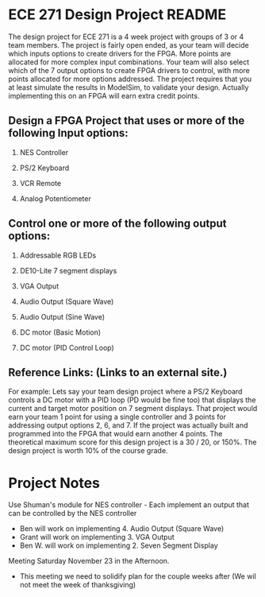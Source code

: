 # ECE 271 Design Project README

The design project for ECE 271 is a 4 week project with groups of 3 or 4 team members.  The project is fairly open ended, as your team will decide which inputs options to create drivers for the FPGA. More points are allocated for more complex input combinations.  Your team will also select which of the 7 output options to create FPGA drivers to control, with more points allocated for more options addressed.  The project requires that you at least simulate the results in ModelSim, to validate your design.  Actually implementing this on an FPGA will earn extra credit points.


## Design a FPGA Project that uses or more of the following Input options:

1.  NES Controller

2.  PS/2 Keyboard

3.  VCR Remote

4. Analog Potentiometer


## Control one or more of the following output options:

1.  Addressable RGB LEDs 

2.  DE10-Lite 7 segment displays

3.  VGA Output

4.  Audio Output (Square Wave)

5.  Audio Output (Sine Wave)

6.  DC motor (Basic Motion) 

7.  DC motor (PID Control Loop)




## Reference Links: (Links to an external site.)

 

For example:  Lets say your team design project where a PS/2 Keyboard controls a DC motor with a PID loop (PD would be fine too) that displays the current and target motor position on 7 segment displays. That project would earn your team 1 point for using a single controller and 3 points for addressing output options 2, 6, and 7.  If the project was actually built and programmed into the FPGA that would earn another 4 points.  The theoretical maximum score for this design project is a 30 / 20, or 150%.  The design project is worth 10% of the course grade.  


# Project Notes 

Use Shuman's module for NES controller - Each implement an output that can be controlled by the NES controller 

* Ben will work on implementing 4. Audio Output (Square Wave)
* Grant will work on implementing 3. VGA Output
* Ben W. will work on implementing 2. Seven Segment Display 


Meeting Saturday November 23 in the Afternoon.
- This meeting we need to solidify plan for the couple weeks after (We wil not meet the week of thanksgiving)
